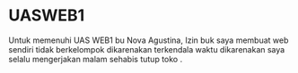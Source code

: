 # UASWEB1
Untuk memenuhi UAS WEB1 bu Nova Agustina, Izin buk saya membuat web sendiri tidak berkelompok dikarenakan terkendala waktu dikarenakan saya selalu mengerjakan malam sehabis tutup toko .
